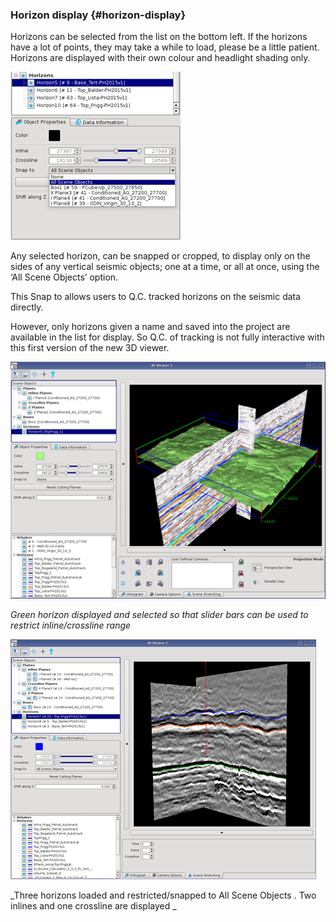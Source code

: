 ### Horizon display {#horizon-display}

Horizons can be selected from the list on the bottom left. If the horizons have a lot of points, they may take a while to load, please be a little patient. Horizons are displayed with their own colour and headlight shading only.

![](/assets/010_3dviewer.png)

Any selected horizon, can be snapped or cropped, to display only on the sides of any vertical seismic objects; one at a time, or all at once, using the ‘All Scene Objects’ option.

This Snap to allows users to Q.C. tracked horizons on the seismic data directly.

However, only horizons given a name and saved into the project are available in the list for display. So  Q.C. of tracking is not fully interactive with this first version of the new 3D viewer.

![](/assets/011_3dviewer.png)

_Green horizon displayed and selected so that slider bars can be used to restrict inline/crossline range_

![](/assets/012_3dviewer.png)

_Three horizons loaded and restricted/snapped to All Scene Objects
. Two inlines and one crossline are displayed
_



